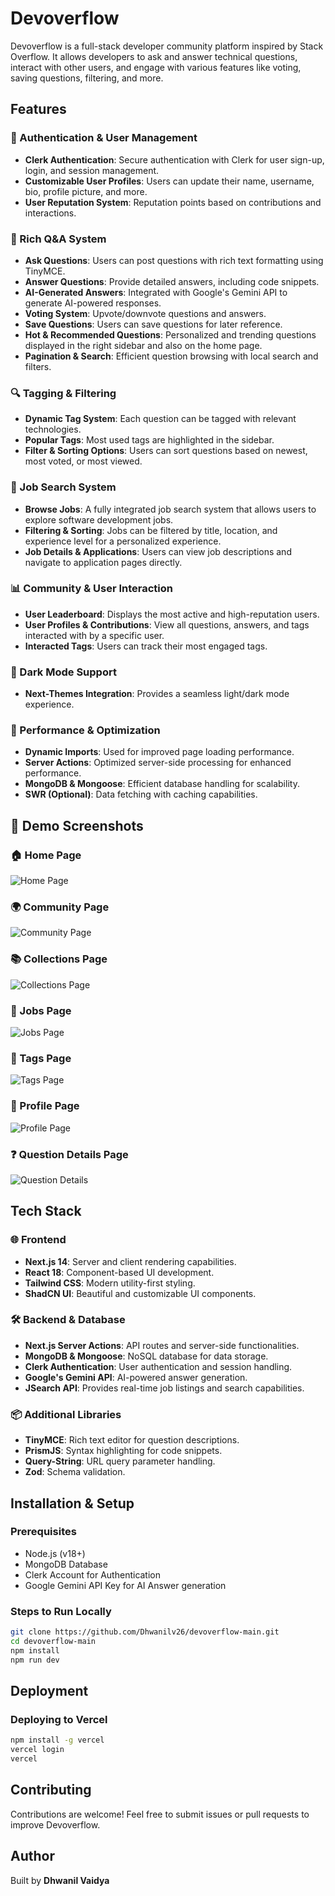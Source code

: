 # Devoverflow

Devoverflow is a full-stack developer community platform inspired by Stack Overflow. It allows developers to ask and answer technical questions, interact with other users, and engage with various features like voting, saving questions, filtering, and more.

## Features

### 🔐 Authentication & User Management

- **Clerk Authentication**: Secure authentication with Clerk for user sign-up, login, and session management.
- **Customizable User Profiles**: Users can update their name, username, bio, profile picture, and more.
- **User Reputation System**: Reputation points based on contributions and interactions.

### 📝 Rich Q&A System

- **Ask Questions**: Users can post questions with rich text formatting using TinyMCE.
- **Answer Questions**: Provide detailed answers, including code snippets.
- **AI-Generated Answers**: Integrated with Google's Gemini API to generate AI-powered responses.
- **Voting System**: Upvote/downvote questions and answers.
- **Save Questions**: Users can save questions for later reference.
- **Hot & Recommended Questions**: Personalized and trending questions displayed in the right sidebar and also on the home page.
- **Pagination & Search**: Efficient question browsing with local search and filters.

### 🔍 Tagging & Filtering

- **Dynamic Tag System**: Each question can be tagged with relevant technologies.
- **Popular Tags**: Most used tags are highlighted in the sidebar.
- **Filter & Sorting Options**: Users can sort questions based on newest, most voted, or most viewed.

### 💼 Job Search System

- **Browse Jobs**: A fully integrated job search system that allows users to explore software development jobs.
- **Filtering & Sorting**: Jobs can be filtered by title, location, and experience level for a personalized experience.
- **Job Details & Applications**: Users can view job descriptions and navigate to application pages directly.

### 📊 Community & User Interaction

- **User Leaderboard**: Displays the most active and high-reputation users.
- **User Profiles & Contributions**: View all questions, answers, and tags interacted with by a specific user.
- **Interacted Tags**: Users can track their most engaged tags.

### 🌙 Dark Mode Support

- **Next-Themes Integration**: Provides a seamless light/dark mode experience.

### 🚀 Performance & Optimization

- **Dynamic Imports**: Used for improved page loading performance.
- **Server Actions**: Optimized server-side processing for enhanced performance.
- **MongoDB & Mongoose**: Efficient database handling for scalability.
- **SWR (Optional)**: Data fetching with caching capabilities.

## 📸 Demo Screenshots

### 🏠 Home Page
![Home Page](demo_images/home_page.png)

### 🌍 Community Page 
![Community Page](demo_images/community_page.png)

### 📚 Collections Page  
![Collections Page](demo_images/collections_page.png)

### 💼 Jobs Page  
![Jobs Page](demo_images/jobs_page.png)

### 🔖 Tags Page  
![Tags Page](demo_images/tags_page.png)

### 👤 Profile Page 
![Profile Page](demo_images/profile_page.png)

### ❓ Question Details Page  
![Question Details](demo_images/question_details_page.png)


## Tech Stack

### 🌐 Frontend

- **Next.js 14**: Server and client rendering capabilities.
- **React 18**: Component-based UI development.
- **Tailwind CSS**: Modern utility-first styling.
- **ShadCN UI**: Beautiful and customizable UI components.

### 🛠 Backend & Database

- **Next.js Server Actions**: API routes and server-side functionalities.
- **MongoDB & Mongoose**: NoSQL database for data storage.
- **Clerk Authentication**: User authentication and session handling.
- **Google's Gemini API**: AI-powered answer generation.
- **JSearch API**: Provides real-time job listings and search capabilities.

### 📦 Additional Libraries

- **TinyMCE**: Rich text editor for question descriptions.
- **PrismJS**: Syntax highlighting for code snippets.
- **Query-String**: URL query parameter handling.
- **Zod**: Schema validation.


## Installation & Setup

### Prerequisites

- Node.js (v18+)
- MongoDB Database
- Clerk Account for Authentication
- Google Gemini API Key for AI Answer generation

### Steps to Run Locally

```bash
git clone https://github.com/Dhwanilv26/devoverflow-main.git
cd devoverflow-main
npm install
npm run dev
```

## Deployment

### Deploying to Vercel

```bash
npm install -g vercel
vercel login
vercel
```


## Contributing

Contributions are welcome! Feel free to submit issues or pull requests to improve Devoverflow.

## Author

Built by **Dhwanil Vaidya**

